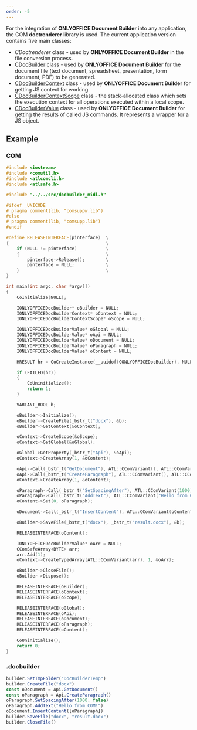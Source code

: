 ```yaml
---
order: -5
---
```


For the integration of **ONLYOFFICE Document Builder** into any application, the COM **doctrenderer** library is used. The current application version contains five main classes:

- *CDoctrenderer* class - used by **ONLYOFFICE Document Builder** in the file conversion process.
- [CDocBuilder](CDocBuilder/index.md) class - used by **ONLYOFFICE Document Builder** for the document file (text document, spreadsheet, presentation, form document, PDF) to be generated.
- [CDocBuilderContext](CDocBuilderContext/index.md) class - used by **ONLYOFFICE Document Builder** for getting JS context for working.
- [CDocBuilderContextScope](CDocBuilderContextScope/index.md) class - the stack-allocated class which sets the execution context for all operations executed within a local scope.
- [CDocBuilderValue](CDocBuilderValue/index.md) class - used by **ONLYOFFICE Document Builder** for getting the results of called JS commands. It represents a wrapper for a JS object.

## Example

### COM

```cpp
#include <iostream>
#include <comutil.h>
#include <atlcomcli.h>
#include <atlsafe.h>

#include "../../src/docbuilder_midl.h"

#ifdef _UNICODE
# pragma comment(lib, "comsuppw.lib")
#else
# pragma comment(lib, "comsupp.lib")
#endif

#define RELEASEINTERFACE(pinterface)  \
{                                     \
    if (NULL != pinterface)           \
    {                                 \
        pinterface->Release();        \
        pinterface = NULL;            \
    }                                 \
}

int main(int argc, char *argv[])
{
    CoInitialize(NULL);

    IONLYOFFICEDocBuilder* oBuilder = NULL;
    IONLYOFFICEDocBuilderContext* oContext = NULL;
    IONLYOFFICEDocBuilderContextScope* oScope = NULL;

    IONLYOFFICEDocBuilderValue* oGlobal = NULL;
    IONLYOFFICEDocBuilderValue* oApi = NULL;
    IONLYOFFICEDocBuilderValue* oDocument = NULL;
    IONLYOFFICEDocBuilderValue* oParagraph = NULL;
    IONLYOFFICEDocBuilderValue* oContent = NULL;

    HRESULT hr = CoCreateInstance(__uuidof(CONLYOFFICEDocBuilder), NULL, CLSCTX_ALL, __uuidof(IONLYOFFICEDocBuilder), (void**)&oBuilder);

    if (FAILED(hr))
    {
        CoUninitialize();
        return 1;
    }

    VARIANT_BOOL b;

    oBuilder->Initialize();
    oBuilder->CreateFile(_bstr_t("docx"), &b);
    oBuilder->GetContext(&oContext);

    oContext->CreateScope(&oScope);
    oContext->GetGlobal(&oGlobal);

    oGlobal->GetProperty(_bstr_t("Api"), &oApi);
    oContext->CreateArray(1, &oContent);

    oApi->Call(_bstr_t("GetDocument"), ATL::CComVariant(), ATL::CComVariant(), ATL::CComVariant(), ATL::CComVariant(), ATL::CComVariant(), ATL::CComVariant(), &oDocument);
    oApi->Call(_bstr_t("CreateParagraph"), ATL::CComVariant(), ATL::CComVariant(), ATL::CComVariant(), ATL::CComVariant(), ATL::CComVariant(), ATL::CComVariant(), &oParagraph);
    oContext->CreateArray(1, &oContent);

    oParagraph->Call(_bstr_t("SetSpacingAfter"), ATL::CComVariant(1000), ATL::CComVariant(VARIANT_FALSE), ATL::CComVariant(), ATL::CComVariant(), ATL::CComVariant(), ATL::CComVariant(), NULL);
    oParagraph->Call(_bstr_t("AddText"), ATL::CComVariant("Hello from COM!"), ATL::CComVariant(), ATL::CComVariant(), ATL::CComVariant(), ATL::CComVariant(), ATL::CComVariant(), NULL);
    oContent->Set(0, oParagraph);

    oDocument->Call(_bstr_t("InsertContent"), ATL::CComVariant(oContent), ATL::CComVariant(), ATL::CComVariant(), ATL::CComVariant(), ATL::CComVariant(), ATL::CComVariant(), NULL);

    oBuilder->SaveFile(_bstr_t("docx"), _bstr_t("result.docx"), &b);

    RELEASEINTERFACE(oContent);

    IONLYOFFICEDocBuilderValue* oArr = NULL;
    CComSafeArray<BYTE> arr;
    arr.Add(1);
    oContext->CreateTypedArray(ATL::CComVariant(arr), 1, &oArr);

    oBuilder->CloseFile();
    oBuilder->Dispose();

    RELEASEINTERFACE(oBuilder);
    RELEASEINTERFACE(oContext);
    RELEASEINTERFACE(oScope);

    RELEASEINTERFACE(oGlobal);
    RELEASEINTERFACE(oApi);
    RELEASEINTERFACE(oDocument);
    RELEASEINTERFACE(oParagraph);
    RELEASEINTERFACE(oContent);

    CoUninitialize();
    return 0;
}
```

### .docbuilder

```ts
builder.SetTmpFolder("DocBuilderTemp")
builder.CreateFile("docx")
const oDocument = Api.GetDocument()
const oParagraph = Api.CreateParagraph()
oParagraph.SetSpacingAfter(1000, false)
oParagraph.AddText("Hello from COM!")
oDocument.InsertContent([oParagraph])
builder.SaveFile("docx", "result.docx")
builder.CloseFile()
```

